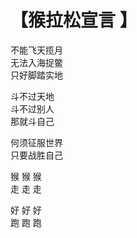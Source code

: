 # 【猴拉松宣言 】

不能飞天揽月  
无法入海捉鳖  
只好脚踏实地

斗不过天地  
斗不过别人  
那就斗自己

何须征服世界  
只要战胜自己

猴 猴 猴  
走 走 走

好 好 好  
跑 跑 跑